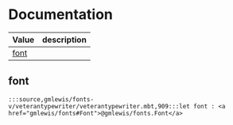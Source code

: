 # Documentation
|Value|description|
|---|---|
|[font](#font)||

## font

```moonbit
:::source,gmlewis/fonts-v/veterantypewriter/veterantypewriter.mbt,909:::let font : <a href="gmlewis/fonts#Font">@gmlewis/fonts.Font</a>
```

